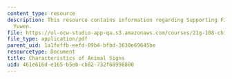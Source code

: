 ```yaml
---
content_type: resource
description: This resource contains information regarding Supporting Files in Daxue
  Yuwen.
file: https://ol-ocw-studio-app-qa.s3.amazonaws.com/courses/21g-108-chinese-ii-streamlined-spring-2015/461e616de165b5ebcb82732f68998800_MIT21G_108S15_Characterist.pdf
file_type: application/pdf
parent_uid: 1a1feffb-eefd-09b4-bfbd-3630e69645be
resourcetype: Document
title: Characteristics of Animal Signs
uid: 461e616d-e165-b5eb-cb82-732f68998800
---
```

